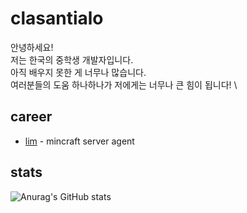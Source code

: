 # clasantialo
안녕하세요! \
저는 한국의 중학생 개발자입니다. \
아직 배우지 못한 게 너무나 많습니다. \
여러분들의 도움 하나하나가 저에게는 너무나 큰 힘이 됩니다! \

## career
- [lim](https://github.com/clasantialo/lim) - mincraft server agent

## stats
![Anurag's GitHub stats](https://github-readme-stats.vercel.app/api?username=clasantialo)
